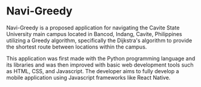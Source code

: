 # Navi-Greedy
Navi-Greedy is a proposed application for navigating the Cavite State University main campus located in Bancod, Indang, Cavite, Philippines utilizing a Greedy algorithm, specifically the Dijkstra's algorithm to provide the shortest route between locations within the campus. 

This application was first made with the Python programming language and its libraries and was then improved with basic web development tools such as HTML, CSS, and Javascript. The developer aims to fully develop a mobile application using Javascript frameworks like React Native. 

